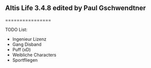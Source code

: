## Altis Life 3.4.8 edited by Paul Gschwendtner
================

TODO List: 
 - Ingenieur Lizenz
 - Gang Disband
 - Puff (xD)
 - Weibliche Characters
 - Sportfliegen
